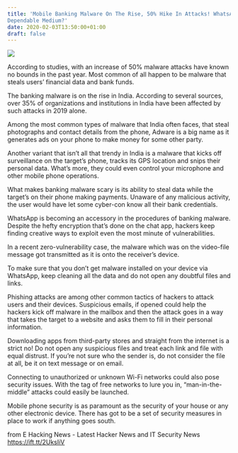 ```yaml
---
title: 'Mobile Banking Malware On The Rise, 50% Hike In Attacks! WhatsApp a
Dependable Medium?'
date: 2020-02-03T13:50:00+01:00
draft: false
---
```


[![](https://1.bp.blogspot.com/-joMidHhLupM/XjfjcnvQV-I/AAAAAAAAJyA/ggMLj67A264yTtyZePf7cN52yx6FEQmSgCLcBGAsYHQ/s640/00.jpg)](https://1.bp.blogspot.com/-joMidHhLupM/XjfjcnvQV-I/AAAAAAAAJyA/ggMLj67A264yTtyZePf7cN52yx6FEQmSgCLcBGAsYHQ/s1600/00.jpg)

  
According to studies, with an increase of 50% malware attacks have known no bounds in the past year. Most common of all happen to be malware that steals users’ financial data and bank funds.  
  
The banking malware is on the rise in India. According to several sources, over 35% of organizations and institutions in India have been affected by such attacks in 2019 alone.  
  
Among the most common types of malware that India often faces, that steal photographs and contact details from the phone, Adware is a big name as it generates ads on your phone to make money for some other party.  
  
Another variant that isn’t all that trendy in India is a malware that kicks off surveillance on the target’s phone, tracks its GPS location and snips their personal data. What’s more, they could even control your microphone and other mobile phone operations.  
  
What makes banking malware scary is its ability to steal data while the target’s on their phone making payments. Unaware of any malicious activity, the user would have let some cyber-con know all their bank credentials.  
  
WhatsApp is becoming an accessory in the procedures of banking malware. Despite the hefty encryption that’s done on the chat app, hackers keep finding creative ways to exploit even the most minute of vulnerabilities.  
  
In a recent zero-vulnerability case, the malware which was on the video-file message got transmitted as it is onto the receiver’s device.  
  
To make sure that you don’t get malware installed on your device via WhatsApp, keep cleaning all the data and do not open any doubtful files and links.  
  
Phishing attacks are among other common tactics of hackers to attack users and their devices. Suspicious emails, if opened could help the hackers kick off malware in the mailbox and then the attack goes in a way that takes the target to a website and asks them to fill in their personal information.  
  
Downloading apps from third-party stores and straight from the internet is a strict no! Do not open any suspicious files and treat each link and file with equal distrust. If you’re not sure who the sender is, do not consider the file at all, be it on text message or on email.  
  
Connecting to unauthorized or unknown Wi-Fi networks could also pose security issues. With the tag of free networks to lure you in, “man-in-the-middle” attacks could easily be launched.  
  
Mobile phone security is as paramount as the security of your house or any other electronic device. There has got to be a set of security measures in place to work if anything goes south.  
  

  
  
from E Hacking News - Latest Hacker News and IT Security News https://ift.tt/2UksIiV